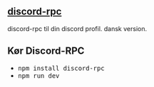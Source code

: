 ## [discord-rpc](https://github.com/ScoobyDoo1337/Discord-RPC)

discord-rpc til din discord profil.
dansk version.

## Kør Discord-RPC

- <kbd>npm install discord-rpc</kbd>
- <kbd>npm run dev</kbd>